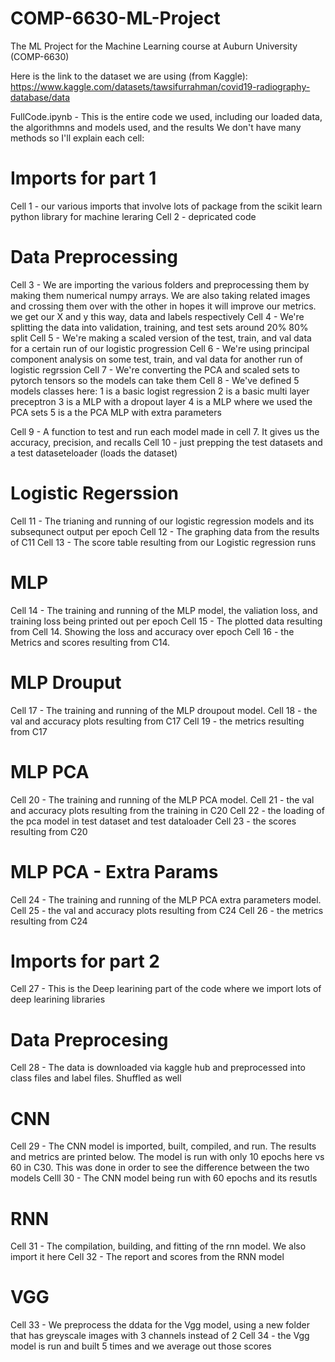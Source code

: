 # COMP-6630-ML-Project
The ML Project for the Machine Learning course at Auburn University (COMP-6630)

Here is the link to the dataset we are using (from Kaggle):
https://www.kaggle.com/datasets/tawsifurrahman/covid19-radiography-database/data

FullCode.ipynb - This is the entire code we used, including our loaded data, the algorithmns and models used, and the results
We don't have many methods so I'll explain each cell:

Imports for part 1
================================================================================================================
  Cell 1 - our various imports that involve lots of package from the scikit learn python library for machine 
  leraring 
  Cell 2 - depricated code 

Data Preprocessing
================================================================================================================
Cell 3 - We are importing the various folders and preprocessing them by making them numerical numpy arrays. We are also taking related images and crossing them over with the other in hopes it will improve our metrics. we get our X and y this way, data and labels respectively 
Cell 4 - We're splitting the data into validation, training, and test sets around 20% 80% split 
Cell 5 - We're making a scaled version of the test, train, and val data for a certain run of our logistic progression 
Cell 6 - We're using principal component analysis on some test, train, and val data for another run of logistic regrssion 
Cell 7 - We're converting the PCA and scaled sets to pytorch tensors so the models can take them 
Cell 8 - We've defined 5 models classes here:
  1 is a basic logist regression
  2 is a basic multi layer preceptron
  3 is a MLP with a dropout layer 
  4 is a MLP where we used the PCA sets 
  5 is a the PCA MLP with extra parameters 

Cell 9 - A function to test and run each model made in cell 7. It gives us the accuracy, precision, and recalls
Cell 10 - just prepping the test datasets and a test dataseteloader (loads the dataset)

Logistic Regerssion
================================================================================================================
Cell 11 - The trianing and running of our logistic regression models and its subsequnect output per epoch 
Cell 12 - The graphing data from the results of C11
Cell 13 - The score table resulting from our Logistic regression runs

MLP
================================================================================================================
Cell 14 - The training and running of the MLP model, the valiation loss, and training loss being printed out per epoch
Cell 15 - The plotted data resulting from Cell 14. Showing the loss and accuracy over epoch 
Cell 16 - the Metrics and scores resulting from C14. 

MLP Drouput
================================================================================================================
Cell 17 - The training and running of the MLP droupout model. 
Cell 18 - the val and accuracy plots resulting from C17
Cell 19 - the metrics resulting from C17

MLP PCA
================================================================================================================
Cell 20 - The training and running of the MLP PCA model. 
Cell 21 - the val and accuracy plots resulting from the training in C20
Cell 22 - the loading of the pca model in test dataset and test dataloader 
Cell 23 - the scores resulting from C20 

MLP PCA - Extra Params
================================================================================================================
Cell 24 - The training and running of the MLP PCA extra parameters model. 
Cell 25 - the val and accuracy plots resulting from C24
Cell 26 - the metrics resulting from C24

Imports for part 2
================================================================================================================
Cell 27 - This is the Deep learining part of the code where we import lots of deep learining libraries 

Data Preprocesing
================================================================================================================
Cell 28 - The data is downloaded via kaggle hub and preprocessed into class files and label files. Shuffled as well

CNN
================================================================================================================
Cell 29 - The CNN model is imported, built, compiled, and run. The results and metrics are printed below. The model is run with only 10 epochs here vs 60 in C30. This was done in order to see the difference between the two models
Celll 30 - The CNN model being run with 60 epochs and its resutls 

RNN
================================================================================================================
Cell 31 - The compilation, building, and fitting of the rnn model. We also import it here
Cell 32 - The report and scores from the RNN model

VGG
================================================================================================================
Cell 33 - We preprocess the ddata for the Vgg model, using a new folder that has greyscale images with 3 channels instead of 2
Cell 34 - the Vgg model is run and built 5 times and we average out those scores













